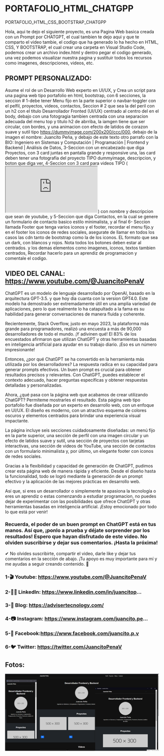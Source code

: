 # PORTAFOLIO_HTML_CHATGPP
PORTAFOLIO_HTML_CSS_BOOTSTRAP_CHATGPP

Hola, aqui te dejo el siguiente proyecto, es una Pagina Web basica creada con un Prompt por CHATGPT, el cual tambien te dejo aqui y que te comparto el video tambie, el codigo que ha generado lo ha hecho en HTML, CSS, Y BOOTSTRAP, el cual crear una carpeta en Visual Studio Code, podemos crear un archivo index.html y dentro pegar el codigo generado, una vez podemos visualizar nuestra pagina y sustituir todos los recursos como imagenes, descripciones, videos, etc.

## PROMPT PERSONALIZADO:

Asume el rol de un Desarrollo Web experto en UI/UX, y Crea un script para una pagina web tipo portafolio en html, bootstrap, con 6 secciones, la seccion # 1-debe tener Menu fijo en la parte superior o navbar-toggler con el pelfil, proyectos, videos, contactos, Seccion # 2 que sea la del peril con un h2 con el titulo Desarrollador Fronted (UI/UX) centrado al centro del en el body, debajo con una fotogragia tambien centrada con una separacion adecuada del menu top y titulo h2 de abrriba, la iamgen tiene que ser circular, con bordes, y una animacion con efecto de latidos de corazon suave y sutil tipo https://dummyimage.com/200x200/ccc/000,  debajo de la imagen el nombre: Juancito Peña, y debajo de este texto otro parrafo con la BIO: Ingeniero en Sistemas y Computación | Programación | Frontend y Backend | Análisis de Datos, 3-Seccion con un encabezado que diga Proyectos, con 3 card juntas en pantalla grande y responsive una, las card deben tener una fotografia del proyecto TIPO dummyimage, descripcion,  y boton que diga ver, 4-Seccion con 3 card  para videos TIPO (<iframe class="embed-responsive-item" src="https://www.youtube.com/embed/VIDEO_ID_1" allowfullscreen></iframe>) con nombre y descripcion que sean de youtube, y 5-Seccion que diga Contactos, en la cual se genere un formulario de contacto basico estilo minimalista, y al final 6- Seccion llamada Footer que tenga  varios iconos y el footer, recordar el menu fijo.y en el footer los iconos de redes sociales, asegurate de llamar en todos los casos las cdn tanto de bootstrap como la de los iconos. EL formato que sea un dark, con blancos y rojos. Nota todos los botones deben estar al centrados. y los demas elementos como imagenes, iconos, textos tambien centrados, Recordar hacerlo para un aprendiz de programacion y comentale el codigo.

## VIDEO DEL CANAL: https://www.youtube.com/@JuancitoPenaV

ChatGPT es un modelo de lenguaje desarrollado por OpenAI, basado en la arquitectura GPT-3.5. y que hoy dia cuanta con la version GPT4.0. Este modelo ha demostrado ser extremadamente útil en una amplia variedad de aplicaciones, pero lo que realmente lo ha catapultado a la fama es su habilidad para generar conversaciones de manera fluida y coherente.

Recientemente, Stack Overflow, justo en mayo 2023, la plataforma más grande para programadores, realizó una encuesta a más de 90,000 desarrolladores de todo el mundo. ¡Y adivinen qué! El 83% de los encuestados afirmaron que utilizan ChatGPT y otras herramientas basadas en inteligencia artificial para ayudar en su trabajo diario. ¡Eso es un número impresionante!

Entonces, ¿por qué ChatGPT se ha convertido en la herramienta más utilizada por los desarrolladores? La respuesta radica en su capacidad para generar prompts efectivos. Un buen prompt es crucial para obtener resultados precisos y relevantes. Con ChatGPT, puedes establecer el contexto adecuado, hacer preguntas específicas y obtener respuestas detalladas y personalizadas.

Ahora, ¿qué pasa con la página web que acabamos de crear utilizando ChatGPT? Permíteme mostrarles el resultado. Esta página web tipo portafolio fue diseñada por un experto en desarrollo web, con un enfoque en UI/UX. El diseño es moderno, con un atractivo esquema de colores oscuros y elementos centrados para brindar una experiencia visual impactante.

La página incluye seis secciones cuidadosamente diseñadas: un menú fijo en la parte superior, una sección de perfil con una imagen circular y un efecto de latidos suave y sutil, una sección de proyectos con tarjetas interactivas, una sección de videos de YouTube, una sección de contactos con un formulario minimalista y, por último, un elegante footer con iconos de redes sociales.

Gracias a la flexibilidad y capacidad de generación de ChatGPT, pudimos crear esta página web de manera rápida y eficiente. Desde el diseño hasta la funcionalidad, todo se logró mediante la generación de un prompt efectivo y la aplicación de las mejores prácticas en desarrollo web.

Así que, si eres un desarrollador o simplemente te apasiona la tecnología o eres un aprendiz o estas comenzando a estudiar programacion, no puedes dejar de experimentar con las posibilidades que ofrece ChatGPT y otras herramientas basadas en inteligencia artificial. ¡Estoy emocionado por todo lo que está por venir!

### Recuerda, el poder de un buen prompt en ChatGPT está en tus manos. Así que, ¡ponlo a prueba y déjate sorprender por los resultados! Espero que hayan disfrutado de este video. No olviden suscribirse y dejar sus comentarios. ¡Hasta la próxima!

✔  No olvides suscribirte, compartir el video, darle like y dejar tus comentarios en la sección de abajo. ¡Tu apoyo es muy importante para mí  y me ayudas a seguir creando contenido. 💚

### 1-🎬 Youtube:  https://www.youtube.com/@JuancitoPenaV
### 2-👨‍💼 LinkedIn: https://www.linkedin.com/in/juancitop...
### 3-📰 Blog: https://advisertecnology.com/
### 4-📷 Instagram: https://www.instagram.com/juancito.pe...
### 5-📑 Facebook:https://www.facebook.com/juancito.p.v
### 6-🐦 Twitter: https://twitter.com/JuancitoPenaV


## Fotos:
![](PORTAFOLIO_CHATGPT_RESPONSIVE.png)
